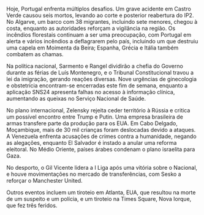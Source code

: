 Hoje, Portugal enfrenta múltiplos desafios. Um grave acidente em Castro Verde causou seis mortos, levando ao corte e posterior reabertura do IP2. No Algarve, um barco com 38 migrantes, incluindo sete menores, chegou à costa, enquanto as autoridades reforçam a vigilância na região. Os incêndios florestais continuam a ser uma preocupação, com Portugal em alerta e vários incêndios a deflagrarem pelo país, incluindo um que destruiu uma capela em Moimenta da Beira; Espanha, Grécia e Itália também combatem as chamas.

Na política nacional, Sarmento e Rangel dividirão a chefia do Governo durante as férias de Luís Montenegro, e o Tribunal Constitucional travou a lei da imigração, gerando reações diversas. Nove urgências de ginecologia e obstetrícia encontram-se encerradas este fim de semana, enquanto a aplicação SNS24 apresenta falhas no acesso à informação clínica, aumentando as queixas no Serviço Nacional de Saúde.

No plano internacional, Zelensky rejeita ceder território à Rússia e critica um possível encontro entre Trump e Putin. Uma empresa brasileira de armas transfere parte da produção para os EUA. Em Cabo Delgado, Moçambique, mais de 30 mil crianças foram deslocadas devido a ataques.  A Venezuela enfrenta acusações de crimes contra a humanidade, negando as alegações, enquanto El Salvador é instado a anular uma reforma eleitoral. No Médio Oriente, países árabes condenam o plano israelita para Gaza.

No desporto, o Gil Vicente lidera a I Liga após uma vitória sobre o Nacional, e houve movimentações no mercado de transferências, com Sesko a reforçar o Manchester United.

Outros eventos incluem um tiroteio em Atlanta, EUA, que resultou na morte de um suspeito e um polícia, e um tiroteio na Times Square, Nova Iorque, que fez três feridos.